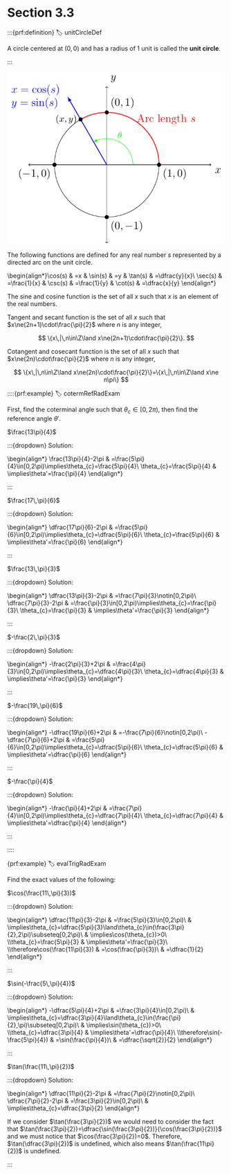 # Section 3.3

:::{prf:definition}
:label: unitCircleDef

A circle centered at $(0,0)$ and has a radius of $1$ unit is called the **unit circle**.

:::

!['image of a unit circle and its association with xy-plan and circle function'](images/unitcircle.png)

The following functions are defined for any real number $s$ represented
by a directed arc on the unit circle.

\begin{align*}\cos(s) & =x & \sin(s) & =y & \tan(s) & =\dfrac{y}{x}\\
\sec(s) & =\frac{1}{x} & \csc(s) & =\frac{1}{y} & \cot(s) & =\dfrac{x}{y}
\end{align*}

The sine and cosine function is the set of all $x$ such that $x$ is an element of the real numbers.

Tangent and secant function is the set of all $x$ such that $x\ne(2n+1)\cdot\frac{\pi}{2}$ where $n$ is any integer,

$$
\{x\,|\,n\in\Z\land x\ne(2n+1)\cdot\frac{\pi}{2}\}.
$$

Cotangent and cosecant function is the set of all $x$ such that $x\ne(2n)\cdot\frac{\pi}{2}$ where $n$ is any integer,

$$
\{x\,|\,n\in\Z\land x\ne(2n)\cdot\frac{\pi}{2}\}=\{x\,|\,n\in\Z\land x\ne n\pi\}
$$

::::{prf:example}
:label: cotermRefRadExam

First, find the coterminal angle such that $\theta_{c}\in[0,2\pi)$, then find the reference angle $\theta'$.

$\frac{13\pi}{4}$

:::{dropdown} Solution:

\begin{align*}
\frac{13\pi}{4}-2\pi & =\frac{5\pi}{4}\in[0,2\pi)\implies\theta_{c}=\frac{5\pi}{4}\\
\theta_{c}=\frac{5\pi}{4} & \implies\theta'=\frac{\pi}{4}
\end{align*}

:::

$\frac{17\,\pi}{6}$

:::{dropdown} Solution:

\begin{align*}
\dfrac{17\pi}{6}-2\pi & =\frac{5\pi}{6}\in[0,2\pi)\implies\theta_{c}=\dfrac{5\pi}{6}\\
\theta_{c}=\frac{5\pi}{6} & \implies\theta'=\frac{\pi}{6}
\end{align*}

:::

$\frac{13\,\pi}{3}$

:::{dropdown} Solution:

\begin{align*}
\dfrac{13\pi}{3}-2\pi & =\frac{7\pi}{3}\notin[0,2\pi)\\
\dfrac{7\pi}{3}-2\pi & =\frac{\pi}{3}\in[0,2\pi)\implies\theta_{c}=\frac{\pi}{3}\\
\theta_{c}=\frac{\pi}{3} & \implies\theta'=\frac{\pi}{3}
\end{align*}

:::

$-\frac{2\,\pi}{3}$

:::{dropdown} Solution:

\begin{align*}
-\frac{2\pi}{3}+2\pi & =\frac{4\pi}{3}\in[0,2\pi)\implies\theta_{c}=\dfrac{4\pi}{3}\\
\theta_{c}=\dfrac{4\pi}{3} & \implies\theta'=\frac{\pi}{3}
\end{align*}

:::

$-\frac{19\,\pi}{6}$

:::{dropdown} Solution:

\begin{align*}
-\dfrac{19\pi}{6}+2\pi & =-\frac{7\pi}{6}\notin[0,2\pi)\\
-\dfrac{7\pi}{6}+2\pi & =\frac{5\pi}{6}\in[0,2\pi)\implies\theta_{c}=\dfrac{5\pi}{6}\\
\theta_{c}=\dfrac{5\pi}{6} & \implies\theta'=\dfrac{\pi}{6}
\end{align*}

:::

$-\frac{\pi}{4}$

:::{dropdown} Solution:

\begin{align*}
-\frac{\pi}{4}+2\pi & =\frac{7\pi}{4}\in[0,2\pi)\implies\theta_{c}=\dfrac{7\pi}{4}\\
\theta_{c}=\dfrac{7\pi}{4} & \implies\theta'=\dfrac{\pi}{4}
\end{align*}

:::

::::

{prf:example}
:label: evalTrigRadExam

Find the exact values of the following:

$\cos(\frac{11\,\pi}{3})$

:::{dropdown} Solution:

\begin{align*}
\dfrac{11\pi}{3}-2\pi & =\frac{5\pi}{3}\in[0,2\pi)\\
 & \implies\theta_{c}=\dfrac{5\pi}{3}\land\theta_{c}\in(\frac{3\pi}{2},2\pi)\subseteq[0,2\pi)\\
 & \implies\cos(\theta_{c})>0\\
\\\theta_{c}=\frac{5\pi}{3} & \implies\theta'=\frac{\pi}{3}\\
\\\therefore\cos(\frac{11\pi}{3}) & =\cos(\frac{\pi}{3})\\
 & =\dfrac{1}{2}
\end{align*}

:::

$\sin(-\frac{5\,\pi}{4})$

:::{dropdown} Solution:

\begin{align*}
-\dfrac{5\pi}{4}+2\pi & =\frac{3\pi}{4}\in[0,2\pi)\\
 & \implies\theta_{c}=\dfrac{3\pi}{4}\land\theta_{c}\in(\frac{\pi}{2},\pi)\subseteq[0,2\pi)\\
 & \implies\sin(\theta_{c})>0\\
\\\theta_{c}=\dfrac{3\pi}{4} & \implies\theta'=\dfrac{\pi}{4}\\
\\\therefore\sin(-\frac{5\pi}{4}) & =\sin(\frac{\pi}{4})\\
 & =\dfrac{\sqrt{2}}{2}
\end{align*}

:::

$\tan(\frac{11\,\pi}{2})$

:::{dropdown} Solution:

\begin{align*}
\dfrac{11\pi}{2}-2\pi & =\frac{7\pi}{2}\notin[0,2\pi)\\
\dfrac{7\pi}{2}-2\pi & =\frac{3\pi}{2}\in[0,2\pi)\\
 & \implies\theta_{c}=\dfrac{3\pi}{2}
\end{align*}

If we consider $\tan(\frac{3\pi}{2})$ we would need to consider the fact that $\tan(\frac{3\pi}{2})=\dfrac{\sin(\frac{3\pi}{2})}{\cos(\frac{3\pi}{2})}$ and we must notice that $\cos(\frac{3\pi}{2})=0$. Therefore, $\tan(\dfrac{3\pi}{2})$ is undefined, which also means $\tan(\frac{11\pi}{2})$ is undefined.

:::
